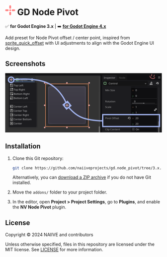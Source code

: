 # <img src="./assetlib/icon.svg" width="32" height="32"> GD Node Pivot

✅ **for Godot Engine 3.x** | ➡️ [**for Godot Engine 4.x**](https://github.com/naiiveprojects/gd.node_pivot/tree/4.x)

Add preset for Node Pivot offset / center point, inspired from [sprite_quick_offset](https://github.com/K3nIchi/sprite_quick_offset) with UI adjustments to align with the Godot Engine UI design.

## Screenshots

![ss](/assetlib/nvgd_node_pivot.png)

## Installation

1. Clone this Git repository:

    ```bash
    git clone https://github.com/naiiveprojects/gd.node_pivot/tree/3.x.git
    ```

    Alternatively, you can [download a ZIP archive](https://github.com/naiiveprojects/gd.node_pivot/archive/refs/heads/3.x.zip) if you do not have Git installed.

2. Move the `addons/` folder to your project folder.
3. In the editor, open **Project > Project Settings**, go to **Plugins**, and enable the **NV Node Pivot** plugin.

## License

Copyright © 2024 NAIIVE and contributors

Unless otherwise specified, files in this repository are licensed under the MIT license. See [LICENSE](LICENSE) for more information.
